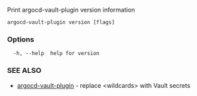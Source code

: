 Print argocd-vault-plugin version information

```
argocd-vault-plugin version [flags]
```

### Options
```
  -h, --help  help for version
```

### SEE ALSO

* [argocd-vault-plugin](avp.md) - replace <wildcards\> with Vault secrets
